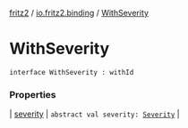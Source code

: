 [fritz2](../../index.md) / [io.fritz2.binding](../index.md) / [WithSeverity](./index.md)

# WithSeverity

`interface WithSeverity : withId`

### Properties

| [severity](severity.md) | `abstract val severity: `[`Severity`](../-severity/index.md) |

